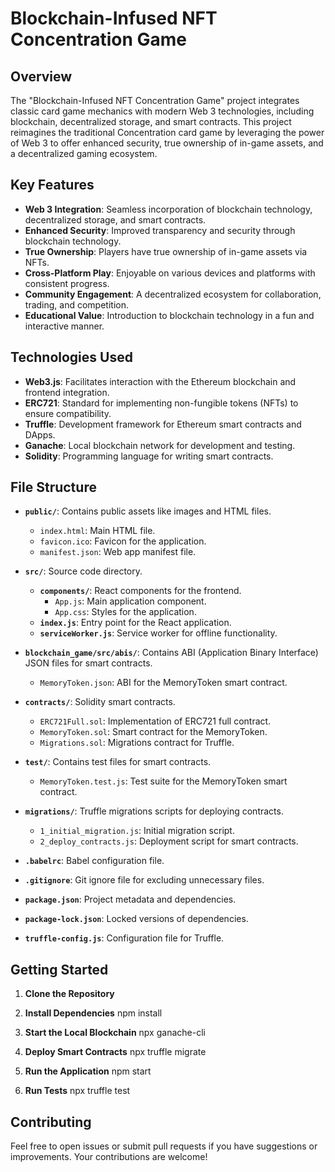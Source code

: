 # Blockchain-Infused NFT Concentration Game

## Overview

The "Blockchain-Infused NFT Concentration Game" project integrates classic card game mechanics with modern Web 3 technologies, including blockchain, decentralized storage, and smart contracts. This project reimagines the traditional Concentration card game by leveraging the power of Web 3 to offer enhanced security, true ownership of in-game assets, and a decentralized gaming ecosystem.

## Key Features

- **Web 3 Integration**: Seamless incorporation of blockchain technology, decentralized storage, and smart contracts.
- **Enhanced Security**: Improved transparency and security through blockchain technology.
- **True Ownership**: Players have true ownership of in-game assets via NFTs.
- **Cross-Platform Play**: Enjoyable on various devices and platforms with consistent progress.
- **Community Engagement**: A decentralized ecosystem for collaboration, trading, and competition.
- **Educational Value**: Introduction to blockchain technology in a fun and interactive manner.

## Technologies Used

- **Web3.js**: Facilitates interaction with the Ethereum blockchain and frontend integration.
- **ERC721**: Standard for implementing non-fungible tokens (NFTs) to ensure compatibility.
- **Truffle**: Development framework for Ethereum smart contracts and DApps.
- **Ganache**: Local blockchain network for development and testing.
- **Solidity**: Programming language for writing smart contracts.

## File Structure

- **`public/`**: Contains public assets like images and HTML files.
  - `index.html`: Main HTML file.
  - `favicon.ico`: Favicon for the application.
  - `manifest.json`: Web app manifest file.

- **`src/`**: Source code directory.
  - **`components/`**: React components for the frontend.
    - `App.js`: Main application component.
    - `App.css`: Styles for the application.
  - **`index.js`**: Entry point for the React application.
  - **`serviceWorker.js`**: Service worker for offline functionality.

- **`blockchain_game/src/abis/`**: Contains ABI (Application Binary Interface) JSON files for smart contracts.
  - `MemoryToken.json`: ABI for the MemoryToken smart contract.

- **`contracts/`**: Solidity smart contracts.
  - `ERC721Full.sol`: Implementation of ERC721 full contract.
  - `MemoryToken.sol`: Smart contract for the MemoryToken.
  - `Migrations.sol`: Migrations contract for Truffle.

- **`test/`**: Contains test files for smart contracts.
  - `MemoryToken.test.js`: Test suite for the MemoryToken smart contract.

- **`migrations/`**: Truffle migrations scripts for deploying contracts.
  - `1_initial_migration.js`: Initial migration script.
  - `2_deploy_contracts.js`: Deployment script for smart contracts.

- **`.babelrc`**: Babel configuration file.
- **`.gitignore`**: Git ignore file for excluding unnecessary files.
- **`package.json`**: Project metadata and dependencies.
- **`package-lock.json`**: Locked versions of dependencies.
- **`truffle-config.js`**: Configuration file for Truffle.

## Getting Started

1. **Clone the Repository**
   
2. **Install Dependencies**
   npm install

3. **Start the Local Blockchain**
   npx ganache-cli

4. **Deploy Smart Contracts**
   npx truffle migrate

5. **Run the Application**
   npm start

6. **Run Tests**
   npx truffle test

## Contributing

Feel free to open issues or submit pull requests if you have suggestions or improvements. Your contributions are welcome!

